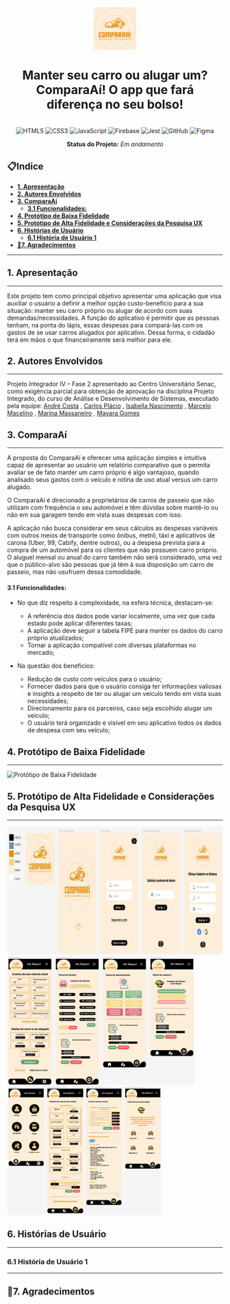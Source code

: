 
<div align="center">

  <img alt="Logo ComparaAí" src="https://github.com/marinamassaneiro/comparaai/blob/main/src/assets/logo2.png" style="height: 100px;">

  # Manter seu carro ou alugar um? ComparaAí! O app que fará diferença no seu bolso!

  <br>

  <img src="https://cdn.jsdelivr.net/gh/devicons/devicon/icons/html5/html5-original.svg" alt="HTML5" style="height: 30px;"/>
  <img src="https://cdn.jsdelivr.net/gh/devicons/devicon/icons/css3/css3-original.svg" alt="CSS3" style="height: 30px;"/>
  <img src="https://cdn.jsdelivr.net/gh/devicons/devicon/icons/javascript/javascript-original.svg" alt="JavaScript" style="height: 30px;"/>
  <img src="https://cdn.jsdelivr.net/gh/devicons/devicon/icons/firebase/firebase-plain.svg" alt="Firebase" style="height: 30px;"/>
  <img src="https://cdn.jsdelivr.net/gh/devicons/devicon/icons/jest/jest-plain.svg" alt="Jest" style="height: 30px;"/> 
  <img src="https://cdn.jsdelivr.net/gh/devicons/devicon/icons/github/github-original.svg" alt="GitHub" style="height: 30px;"/> 
  <img src="https://cdn.jsdelivr.net/gh/devicons/devicon/icons/figma/figma-original.svg" alt="Figma" style="height: 30px;"/>

  <br>

  **Status do Projeto:** _Em andamento_ 
    
 <!-- O **resultado final** pode ser visitado [aqui](https://)!! -->
</div>

## 📋**Indice**
  - [**1. Apresentação**](#1-apresentação)
  - [**2. Autores Envolvidos**](#2-autores-envolvidos)
  - [**3. ComparaAí**](#3-comparaaí)
      - [**3.1 Funcionalidades:**](#31-funcionalidades)
  - [**4. Protótipo de Baixa Fidelidade**](#4-protótipo-de-baixa-fidelidade)
  - [**5. Protótipo de Alta Fidelidade e Considerações da Pesquisa UX**](#5-protótipo-de-alta-fidelidade-e-considerações-da-pesquisa-ux)
  - [**6. Histórias de Usuário**](#6-histórias-de-usuário)
    - [**6.1 História de Usuário 1**](#61-história-de-usuário-1)
  - [🎁**7. Agradecimentos**](#7-agradecimentos)
 
***

## **1. Apresentação**
---

Este projeto tem como principal objetivo apresentar uma aplicação que visa auxiliar o usuário a definir a melhor opção custo-benefício para a sua situação: manter seu carro próprio ou alugar de acordo com suas demandas/necessidades. A função do aplicativo é permitir que as pessoas tenham, na ponta do lápis, essas despesas para compará-las com os gastos de se usar carros alugados por aplicativo. Dessa forma, o cidadão terá em mãos o que financeiramente será melhor para ele. 

## **2. Autores Envolvidos**
---

Projeto Integrador IV – Fase 2 apresentado ao Centro Universitário Senac, como exigência parcial para obtenção de aprovação na disciplina Projeto Integrado, do curso de Análise e Desenvolvimento de Sistemas, executado pela equipe: [André Costa](https://github.com/andremagrego) , [Carlos Plácio](https://github.com/carlosplacido) , [Isabella Nascimento](https://github.com/ZabellaCN) , [Marcelo Macelino](https://github.com/MarceloFMarcelino) , [Marina Massaneiro](https://github.com/marinamassaneiro) , [Mayara Gomes](https://github.com/Mayara19)

## **3. ComparaAí**
---

A proposta do ComparaAí e oferecer uma aplicação simples e intuitiva capaz de apresentar ao usuário um relatório comparativo que o permita avaliar se de fato manter um carro próprio é algo vantajoso, quando analisado seus gastos com o veículo e rotina de uso atual versus um carro alugado.

O ComparaAí é direcionado a proprietários de carros de passeio que não utilizam com frequência o seu automóvel e têm dúvidas sobre mantê-lo ou não em sua garagem tendo em vista suas despesas com isso.

A aplicação não busca considerar em seus cálculos as despesas variáveis com outros meios de transporte como ônibus, metrô, táxi e aplicativos de carona (Uber, 99, Cabify, dentre outros), ou a despesa prevista para a compra de um automóvel para os clientes que não possuem carro próprio. O aluguel mensal ou anual do carro também não será considerado, uma vez que o público-alvo são pessoas que já têm à sua disposição um carro de passeio, mas não usufruem dessa comodidade.


#### **3.1 Funcionalidades:**

- No que diz respeito à complexidade, na esfera técnica, destacam-se:

   - A referência dos dados pode variar localmente, uma vez que cada estado pode aplicar diferentes taxas;
   - A aplicação deve seguir a tabela FIPE para manter os dados do carro próprio atualizados;
   - Tornar a aplicação compatível com diversas plataformas no mercado;
  
- Na questão dos beneficios:
    
    - Redução de custo com veículos para o usuário;
    - Fornecer dados para que o usuário consiga ter informações valiosas e insights a respeito de ter ou alugar um veículo tendo em vista suas necessidades;
    - Direcionamento para os parceiros, caso seja escolhido alugar um veículo; 
    - O usuário terá organizado e visível em seu aplicativo todos os dados de despesa com seu veículo;
    
## **4. Protótipo de Baixa Fidelidade**
---

<img src="https://github.com/marinamassaneiro/comparaai/blob/main/src/assets/mobile-baixaql.jpg" alt="Protótipo de Baixa Fidelidade" style="height: 300px;"/>


## **5. Protótipo de Alta Fidelidade e Considerações da Pesquisa UX**
---

<img src="https://github.com/marinamassaneiro/comparaai/blob/main/src/assets/comparaai-mobile.jpg" alt="Protótipo de Alta Fidelidade" style="height: 300px;"/>

<img src="https://github.com/marinamassaneiro/comparaai/blob/main/src/assets/comparaai-mobile2.jpg" alt="Protótipo de Alta Fidelidade" style="height: 300px;"/>

<img src="https://github.com/marinamassaneiro/comparaai/blob/main/src/assets/comparaai-mobile3.jpg" alt="Protótipo de Alta Fidelidade" style="height: 300px;"/>

## **6. Histórias de Usuário**
---


### **6.1 História de Usuário 1**
---


🎁**7. Agradecimentos**
---